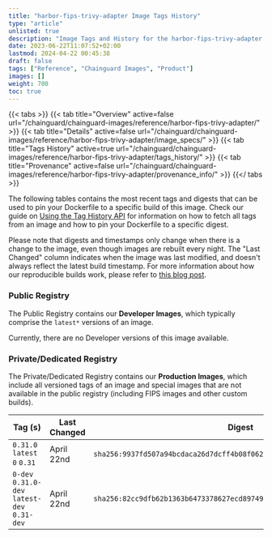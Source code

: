```yaml
---
title: "harbor-fips-trivy-adapter Image Tags History"
type: "article"
unlisted: true
description: "Image Tags and History for the harbor-fips-trivy-adapter Chainguard Image"
date: 2023-06-22T11:07:52+02:00
lastmod: 2024-04-22 00:45:38
draft: false
tags: ["Reference", "Chainguard Images", "Product"]
images: []
weight: 700
toc: true
---
```


{{< tabs >}}
{{< tab title="Overview" active=false url="/chainguard/chainguard-images/reference/harbor-fips-trivy-adapter/" >}}
{{< tab title="Details" active=false url="/chainguard/chainguard-images/reference/harbor-fips-trivy-adapter/image_specs/" >}}
{{< tab title="Tags History" active=true url="/chainguard/chainguard-images/reference/harbor-fips-trivy-adapter/tags_history/" >}}
{{< tab title="Provenance" active=false url="/chainguard/chainguard-images/reference/harbor-fips-trivy-adapter/provenance_info/" >}}
{{</ tabs >}}

The following tables contains the most recent tags and digests that can be used to pin your Dockerfile to a specific build of this image. Check our guide on [Using the Tag History API](/chainguard/chainguard-images/using-the-tag-history-api/) for information on how to fetch all tags from an image and how to pin your Dockerfile to a specific digest.

Please note that digests and timestamps only change when there is a change to the image, even though images are rebuilt every night. The "Last Changed" column indicates when the image was last modified, and doesn't always reflect the latest build timestamp. For more information about how our reproducible builds work, please refer to [this blog post](https://www.chainguard.dev/unchained/reproducing-chainguards-reproducible-image-builds).

### Public Registry
The Public Registry contains our **Developer Images**, which typically comprise the `latest*` versions of an image.

Currently, there are no Developer versions of this image available.

### Private/Dedicated Registry
The Private/Dedicated Registry contains our **Production Images**, which include all versioned tags of an image and special images that are not available in the public registry (including FIPS images and other custom builds).

| Tag (s)                                       | Last Changed | Digest                                                                    |
|-----------------------------------------------|--------------|---------------------------------------------------------------------------|
|  `0.31.0` `latest` `0` `0.31`                 | April 22nd   | `sha256:9937fd507a94bcdaca26d7dcff4b08f0629dedf150ee5e7e85739d19c9ad0bf1` |
|  `0-dev` `0.31.0-dev` `latest-dev` `0.31-dev` | April 22nd   | `sha256:82cc9dfb62b1363b6473378627ecd897494ccd41dc9669b28016d9e4ca21a05c` |

